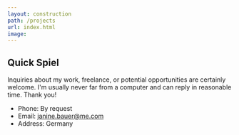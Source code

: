 ```yaml
---
layout: construction
path: /projects
url: index.html
image: 
---
```


## Quick Spiel
Inquiries about my work, freelance, or potential opportunities are certainly welcome.  I'm usually never far from a computer and can reply in reasonable time.  Thank you!

* Phone: By request
* Email: janine.bauer@me.com
* Address: Germany

